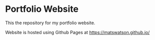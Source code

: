 # Portfolio Website
This the repository for my portfolio website.

Website is hosted using Github Pages at https://matswatson.github.io/
